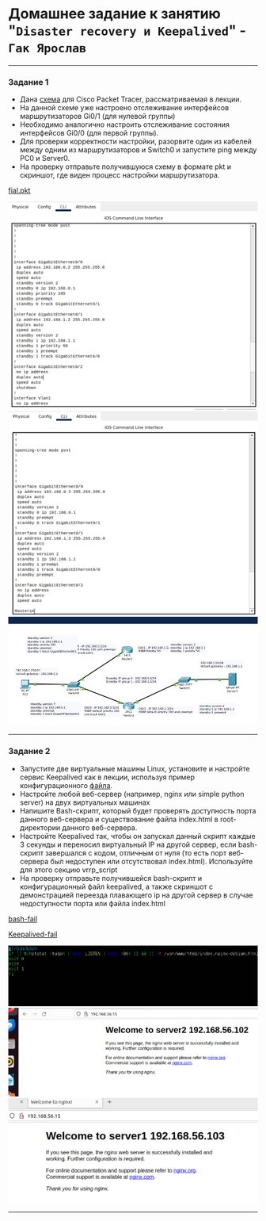 # Домашнее задание к занятию "`Disaster recovery и Keepalived`" - `Гак Ярослав`

---

### Задание 1

- Дана [схема](1/hsrp_advanced.pkt) для Cisco Packet Tracer, рассматриваемая в лекции.
- На данной схеме уже настроено отслеживание интерфейсов маршрутизаторов Gi0/1 (для нулевой группы)
- Необходимо аналогично настроить отслеживание состояния интерфейсов Gi0/0 (для первой группы).
- Для проверки корректности настройки, разорвите один из кабелей между одним из маршрутизаторов и Switch0 и запустите ping между PC0 и Server0.
- На проверку отправьте получившуюся схему в формате pkt и скриншот, где виден процесс настройки маршрутизатора.

[fial.pkt](https://github.com/Anudora41/sflt-hw-s/blob/main/hsrp_hw1.pkt) 
  
![alt text](https://github.com/Anudora41/sflt-hw-s/blob/main/роутер1.png)
![alt text](https://github.com/Anudora41/sflt-hw-s/blob/main/роутер2.png)
![alt text](https://github.com/Anudora41/sflt-hw-s/blob/main/screen.png)

---

### Задание 2

- Запустите две виртуальные машины Linux, установите и настройте сервис Keepalived как в лекции, используя пример конфигурационного [файла](1/keepalived-simple.conf).
- Настройте любой веб-сервер (например, nginx или simple python server) на двух виртуальных машинах
- Напишите Bash-скрипт, который будет проверять доступность порта данного веб-сервера и существование файла index.html в root-директории данного веб-сервера.
- Настройте Keepalived так, чтобы он запускал данный скрипт каждые 3 секунды и переносил виртуальный IP на другой сервер, если bash-скрипт завершался с кодом, отличным от нуля (то есть порт веб-сервера был недоступен или отсутствовал index.html). Используйте для этого секцию vrrp_script
- На проверку отправьте получившейся bash-скрипт и конфигурационный файл keepalived, а также скриншот с демонстрацией переезда плавающего ip на другой сервер в случае недоступности порта или файла index.html

[bash-fail](https://github.com/Anudora41/sflt-hw-s/blob/main/check_web.sh)

[Keepalived-fail](https://github.com/Anudora41/sflt-hw-s/blob/main/keepalived.conf)

![alt text](https://github.com/Anudora41/sflt-hw-s/blob/main/nginx.png)
![alt text](https://github.com/Anudora41/sflt-hw-s/blob/main/vir1.png)
![alt text](https://github.com/Anudora41/sflt-hw-s/blob/main/vir2.png)

---
